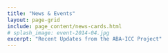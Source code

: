 ```yaml
---
title: "News & Events"
layout: page-grid
include: page_content/news-cards.html
# splash_image: event-2014-04.jpg
excerpt: "Recent Updates from the ABA-ICC Project"
---
```


